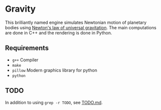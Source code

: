 # Gravity

This brilliantly named engine simulates Newtonian motion of planetary bodies using [Newton's law of
universal gravitation](https://en.wikipedia.org/wiki/Newton%27s_law_of_universal_gravitation). The
main computations are done in C++ and the rendering is done in Python.



## Requirements

- `g++` Compiler
- `make`
- `pillow` Modern graphics library for python
- `python`

## TODO

In addition to using `grep -r TODO`, see [TODO.md](txt/TODO.md).
